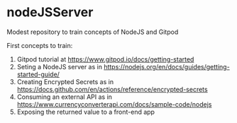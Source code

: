 # nodeJSServer
Modest repository to train concepts of NodeJS and Gitpod

First concepts to train:
1. Gitpod tutorial at https://www.gitpod.io/docs/getting-started
2. Seting a NodeJS server as in https://nodejs.org/en/docs/guides/getting-started-guide/
3. Creating Encrypted Secrets as in https://docs.github.com/en/actions/reference/encrypted-secrets
4. Consuming an external API as in https://www.currencyconverterapi.com/docs/sample-code/nodejs
5. Exposing the returned value to a front-end app
